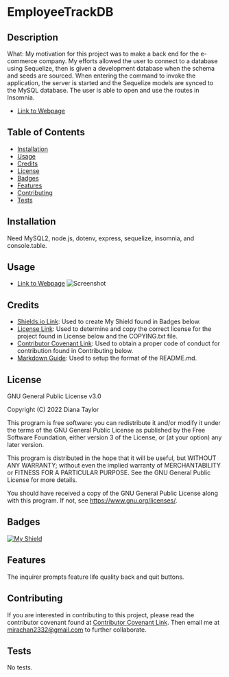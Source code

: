 # EmployeeTrackDB

## Description

What: My motivation for this project was to make a back end for the e-commerce company. My efforts allowed the user to connect to a database using Sequelize, then is given a development database when the schema and seeds are sourced. When entering the command to invoke the application, the server is started and the Sequelize models are synced to the MySQL database. The user is able to open and use the routes in Insomnia.

* [Link to Webpage](https://2332fun.github.io/ECommerceBackEnd/)

## Table of Contents

* [Installation](#installation)
* [Usage](#usage)
* [Credits](#credits)
* [License](#license)
* [Badges](#badges)
* [Features](#features)
* [Contributing](#contributing)
* [Tests](#tests)

## Installation

Need MySQL2, node.js, dotenv, express, sequelize, insomnia, and console.table.

## Usage

* [Link to Webpage](https://2332fun.github.io/ECommerceBackEnd/)
![Screenshot](/public/assets/images/screenshot.PNG "Screenshot")

## Credits

* [Shields.io Link](https://shields.io/): Used to create My Shield found in Badges below.
* [License Link](https://choosealicense.com/licenses/gpl-3.0/): Used to determine and copy the correct license for the project found in License below and the COPYING.txt file.
* [Contributor Covenant Link](https://www.contributor-covenant.org/version/2/1/code_of_conduct/code_of_conduct.md): Used to obtain a proper code of conduct for contribution found in Contributing below.
* [Markdown Guide](https://www.markdownguide.org/basic-syntax/): Used to setup the format of the README.md.

## License

GNU General Public License v3.0

Copyright (C) 2022 Diana Taylor

This program is free software: you can redistribute it and/or modify it under the terms of the GNU General Public License as published by the Free Software Foundation, either version 3 of the License, or (at your option) any later version.

This program is distributed in the hope that it will be useful, but WITHOUT ANY WARRANTY; without even the implied warranty of MERCHANTABILITY or FITNESS FOR A PARTICULAR PURPOSE.  See the GNU General Public License for more details.

You should have received a copy of the GNU General Public License along with this program.  If not, see <https://www.gnu.org/licenses/>.

## Badges

[![My Shield](https://img.shields.io/badge/2332fun-2332fun%20contributed%20to%20this%20project.-blueviolet)](https://github.com/2332fun)

## Features

The inquirer prompts feature life quality back and quit buttons.

## Contributing

If you are interested in contributing to this project, please read the contributor covenant found at [Contributor Covenant Link](https://www.contributor-covenant.org/version/2/1/code_of_conduct/code_of_conduct.md). Then email me at <mirachan2332@gmail.com> to further collaborate.

## Tests

No tests.
